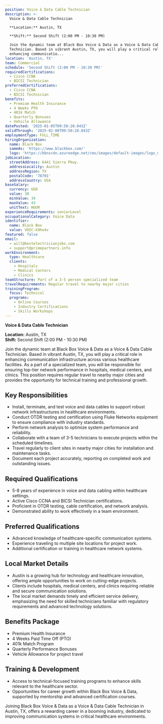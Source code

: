 ```yaml
---
position: Voice & Data Cable Technician
description: >-
  Voice & Data Cable Technician  

  **Location:** Austin, TX  

  **Shift:** Second Shift (2:00 PM - 10:30 PM)  

  Join the dynamic team at Black Box Voice & Data as a Voice & Data Cable
  Technician. Based in vibrant Austin, TX, you will play a critical role in
  enhancing communicatio...
location: 'Austin, TX'
team: Commercial
schedule: 'Second Shift (2:00 PM - 10:30 PM)'
requiredCertifications:
  - Cisco CCNA
  - BICSI Technician
preferredCertifications:
  - Cisco CCNA
  - BICSI Technician
benefits:
  - Premium Health Insurance
  - 4 Weeks PTO
  - 401k Match
  - Quarterly Bonuses
  - Vehicle Allowance
datePosted: '2025-01-05T09:50:20.043Z'
validThrough: '2025-02-08T09:50:20.043Z'
employmentType: FULL_TIME
hiringOrganization:
  name: Black Box
  sameAs: 'https://www.blackbox.com/'
  logo: 'https://bbnscdn.azureedge.net/cms/images/default-images/logo_dark.png'
jobLocation:
  streetAddress: 6441 Sierra Pkwy.
  addressLocality: Austin
  addressRegion: TX
  postalCode: '78701'
  addressCountry: USA
baseSalary:
  currency: USD
  value: 38
  minValue: 34
  maxValue: 43
  unitText: HOUR
experienceRequirements: seniorLevel
occupationalCategory: Voice Data
identifier:
  name: Black Box
  value: VOIC-k9he4v
featured: false
email:
  - will@bestelectricianjobs.com
  - support@primepartners.info
workEnvironment:
  type: Healthcare
  clients:
    - Hospitals
    - Medical Centers
    - Clinics
teamStructure: Part of a 3-5 person specialized team
travelRequirements: Regular travel to nearby major cities
trainingProgram:
  focus: Technical
  programs:
    - Online Courses
    - Industry Certifications
    - Skills Workshops
---
```




**Voice & Data Cable Technician**

**Location:** Austin, TX  
**Shift:** Second Shift (2:00 PM - 10:30 PM)  

Join the dynamic team at Black Box Voice & Data as a Voice & Data Cable Technician. Based in vibrant Austin, TX, you will play a critical role in enhancing communication infrastructure across various healthcare facilities. As a part of a specialized team, you will be responsible for ensuring top-tier network performance in hospitals, medical centers, and clinics. This position requires regular travel to nearby major cities and provides the opportunity for technical training and professional growth.

## Key Responsibilities  
- Install, terminate, and test voice and data cables to support robust network infrastructures in healthcare environments.  
- Conduct OTDR testing and certification using Fluke Networks equipment to ensure compliance with industry standards.  
- Perform network analysis to optimize system performance and reliability.  
- Collaborate with a team of 3-5 technicians to execute projects within the scheduled timelines.  
- Travel regularly to client sites in nearby major cities for installation and maintenance tasks.  
- Document each project accurately, reporting on completed work and outstanding issues.  

## Required Qualifications  
- 5-8 years of experience in voice and data cabling within healthcare settings.  
- Active Cisco CCNA and BICSI Technician certifications.  
- Proficient in OTDR testing, cable certification, and network analysis.  
- Demonstrated ability to work effectively in a team environment.  

## Preferred Qualifications  
- Advanced knowledge of healthcare-specific communication systems.  
- Experience traveling to multiple site locations for project work.  
- Additional certification or training in healthcare network systems.  

## Local Market Details  
- Austin is a growing hub for technology and healthcare innovation, offering ample opportunities to work on cutting-edge projects.  
- Clients include hospitals, medical centers, and clinics requiring reliable and secure communication solutions.  
- The local market demands timely and efficient service delivery, emphasizing the need for skilled technicians familiar with regulatory requirements and advanced technology solutions.  

## Benefits Package  
- Premium Health Insurance  
- 4 Weeks Paid Time Off (PTO)  
- 401k Match Program  
- Quarterly Performance Bonuses  
- Vehicle Allowance for project travel  

## Training & Development  
- Access to technical-focused training programs to enhance skills relevant to the healthcare sector.  
- Opportunities for career growth within Black Box Voice & Data, supported by mentorship and advanced certification courses.  

Joining Black Box Voice & Data as a Voice & Data Cable Technician in Austin, TX, offers a rewarding career in a booming industry, dedicated to improving communication systems in critical healthcare environments.
